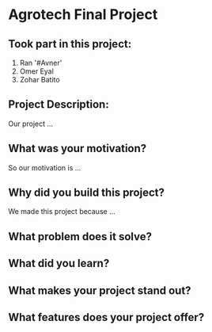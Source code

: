 # Agrotech Final Project

## Took part in this project:
1. Ran '#Avner'
2. Omer Eyal
3. Zohar Batito

## Project Description:

Our project ...


## What was your motivation?

So our motivation is ...

## Why did you build this project?

We made this project because ...

## What problem does it solve?


## What did you learn?


## What makes your project stand out?


## What features does your project offer?

